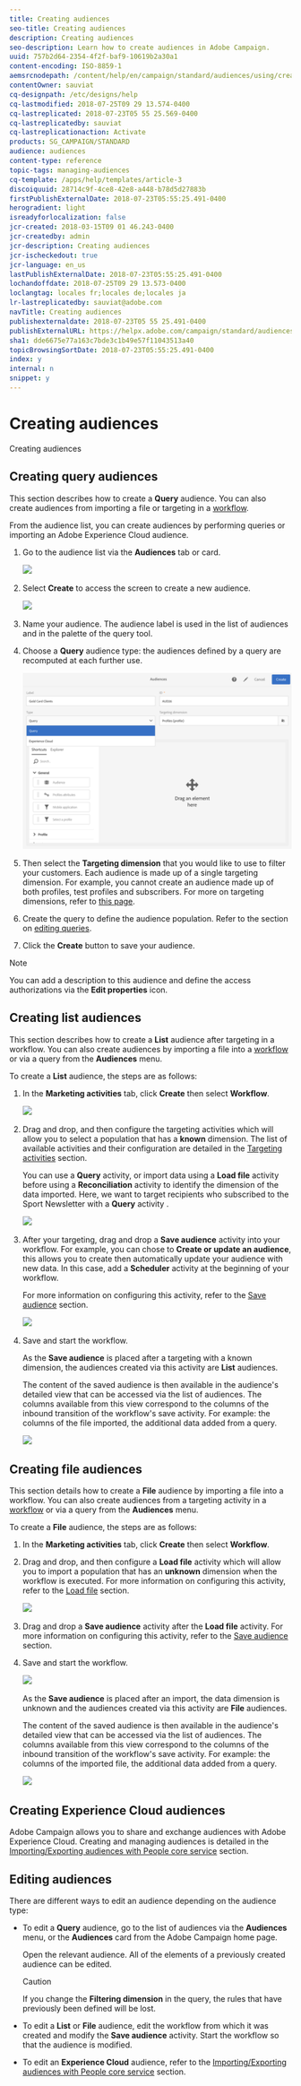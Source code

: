 ```yaml
---
title: Creating audiences
seo-title: Creating audiences
description: Creating audiences
seo-description: Learn how to create audiences in Adobe Campaign.
uuid: 757b2d64-2354-4f2f-baf9-10619b2a30a1
content-encoding: ISO-8859-1
aemsrcnodepath: /content/help/en/campaign/standard/audiences/using/creating-audiences
contentOwner: sauviat
cq-designpath: /etc/designs/help
cq-lastmodified: 2018-07-25T09 29 13.574-0400
cq-lastreplicated: 2018-07-23T05 55 25.569-0400
cq-lastreplicatedby: sauviat
cq-lastreplicationaction: Activate
products: SG_CAMPAIGN/STANDARD
audience: audiences
content-type: reference
topic-tags: managing-audiences
cq-template: /apps/help/templates/article-3
discoiquuid: 28714c9f-4ce8-42e8-a448-b78d5d27883b
firstPublishExternalDate: 2018-07-23T05:55:25.491-0400
herogradient: light
isreadyforlocalization: false
jcr-created: 2018-03-15T09 01 46.243-0400
jcr-createdby: admin
jcr-description: Creating audiences
jcr-ischeckedout: true
jcr-language: en_us
lastPublishExternalDate: 2018-07-23T05:55:25.491-0400
lochandoffdate: 2018-07-25T09 29 13.573-0400
loclangtag: locales fr;locales de;locales ja
lr-lastreplicatedby: sauviat@adobe.com
navTitle: Creating audiences
publishexternaldate: 2018-07-23T05 55 25.491-0400
publishExternalURL: https://helpx.adobe.com/campaign/standard/audiences/using/creating-audiences.html
sha1: dde6675e77a163c7bde3c1b49e57f11043513a40
topicBrowsingSortDate: 2018-07-23T05:55:25.491-0400
index: y
internal: n
snippet: y
---
```


# Creating audiences

Creating audiences

## Creating query audiences

This section describes how to create a **Query** audience. You can also create audiences from importing a file or targeting in a [workflow](../../automating/using/discovering-workflows.md).

From the audience list, you can create audiences by performing queries or importing an Adobe Experience Cloud audience.

1. Go to the audience list via the **Audiences** tab or card.

   ![](assets/audiences_query_1.png)

1. Select **Create** to access the screen to create a new audience.

   ![](assets/audiences_query.png)

1. Name your audience. The audience label is used in the list of audiences and in the palette of the query tool.
1. Choose a **Query** audience type: the audiences defined by a query are recomputed at each further use.

   ![](assets/audience_type_selection.png)

1. Then select the **Targeting dimension** that you would like to use to filter your customers. Each audience is made up of a single targeting dimension. For example, you cannot create an audience made up of both profiles, test profiles and subscribers. For more on targeting dimensions, refer to [this page](../../automating/using/query.md#targeting-dimensions-and-resources). 
1. Create the query to define the audience population. Refer to the section on [editing queries](../../automating/using/editing-queries.md).
1. Click the **Create** button to save your audience.

>[!NOTE]
>
>You can add a description to this audience and define the access authorizations via the **Edit properties** icon.

## Creating list audiences

This section describes how to create a **List** audience after targeting in a workflow. You can also create audiences by importing a file into a [workflow](../../automating/using/discovering-workflows.md) or via a query from the **Audiences** menu.

To create a **List** audience, the steps are as follows:

1. In the **Marketing activities** tab, click **Create** then select **Workflow**.

   ![](assets/audiences_list_1.png)

1. Drag and drop, and then configure the targeting activities which will allow you to select a population that has a **known** dimension. The list of available activities and their configuration are detailed in the [Targeting activities](../../automating/using/about-targeting-activities.md) section.

   You can use a **Query** activity, or import data using a **Load file** activity before using a **Reconciliation** activity to identify the dimension of the data imported. Here, we want to target recipients who subscribed to the Sport Newsletter with a **Query** activity .

   ![](assets/audiences_list_2.png)

1. After your targeting, drag and drop a **Save audience** activity into your workflow. For example, you can chose to **Create or update an audience**, this allows you to create then automatically update your audience with new data. In this case, add a **Scheduler** activity at the beginning of your workflow.

   For more information on configuring this activity, refer to the [Save audience](../../automating/using/save-audience.md) section.

   ![](assets/audiences_list_3.png)

1. Save and start the workflow.

   As the **Save audience** is placed after a targeting with a known dimension, the audiences created via this activity are **List** audiences.

   The content of the saved audience is then available in the audience's detailed view that can be accessed via the list of audiences. The columns available from this view correspond to the columns of the inbound transition of the workflow's save activity. For example: the columns of the file imported, the additional data added from a query.

   ![](assets/audiences_list_4.png)

## Creating file audiences

This section details how to create a **File** audience by importing a file into a workflow. You can also create audiences from a targeting activity in a [workflow](../../automating/using/discovering-workflows.md) or via a query from the **Audiences** menu.

To create a **File** audience, the steps are as follows:

1. In the **Marketing activities** tab, click **Create** then select **Workflow**.
1. Drag and drop, and then configure a **Load file** activity which will allow you to import a population that has an **unknown** dimension when the workflow is executed. For more information on configuring this activity, refer to the [Load file](../../automating/using/load-file.md) section.

   ![](assets/audience_files_1.png)

1. Drag and drop a **Save audience** activity after the **Load file** activity. For more information on configuring this activity, refer to the [Save audience](../../automating/using/save-audience.md) section.
1. Save and start the workflow.

   ![](assets/audience_files_2.png)

   As the **Save audience** is placed after an import, the data dimension is unknown and the audiences created via this activity are **File** audiences.

   The content of the saved audience is then available in the audience's detailed view that can be accessed via the list of audiences. The columns available from this view correspond to the columns of the inbound transition of the workflow's save activity. For example: the columns of the imported file, the additional data added from a query.

   ![](assets/audience_files_3.png)

## Creating Experience Cloud audiences

Adobe Campaign allows you to share and exchange audiences with Adobe Experience Cloud. Creating and managing audiences is detailed in the [Importing/Exporting audiences with People core service](../../integrating/using/sharing-audiences-with-audience-manager-or-people-core-service.md) section.

## Editing audiences

There are different ways to edit an audience depending on the audience type:

* To edit a **Query** audience, go to the list of audiences via the **Audiences** menu, or the **Audiences** card from the Adobe Campaign home page.

  Open the relevant audience. All of the elements of a previously created audience can be edited.

  >[!CAUTION]
  >
  >If you change the **Filtering dimension** in the query, the rules that have previously been defined will be lost.

* To edit a **List** or **File** audience, edit the workflow from which it was created and modify the **Save audience** activity. Start the workflow so that the audience is modified.
* To edit an **Experience Cloud** audience, refer to the [Importing/Exporting audiences with People core service](../../integrating/using/sharing-audiences-with-audience-manager-or-people-core-service.md) section.

